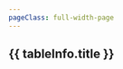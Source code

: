 ```yaml
---
pageClass: full-width-page
---
```

<!-- 这是一个“多表格并列展示”的页面模板 -->
<script setup>
import dataProduct from '@/data/json/塔.json';
import { dataMap } from '../../.vitepress/theme/data-index.js';


// 定义所有表格的信息，用于循环创建内容和导航
const tables = [
  {
    id: 'tower-table',         // 用作锚点的唯一ID
    title: '塔',    // 表格的标题
    data: dataProduct,           // 绑定的数据
  },
  {
    id: 'modules-horde-upgradePrestige-table',
    title: '声望升级',
    data: dataMap['modules/horde/upgradePrestige']
  },
  {
    id: 'modules-horde-upgradePremium-table',
    title: '高级升级',
    data: dataMap['modules/horde/upgradePremium']
  },
  {
    id: 'modules-horde-upgrade2-table',
    title: '升级2',
    data: dataMap['modules/horde/upgrade2']
  },
  {
    id: 'modules-horde-trinket-table',
    title: '饰品',
    data: dataMap['modules/horde/trinket']
  },
  {
    id: 'modules-horde-tower-table',
    title: '塔',
    data: dataMap['modules/horde/tower']
  },
  {
    id: 'modules-horde-relic-table',
    title: '圣遗物',
    data: dataMap['modules/horde/relic']
  },
  {
    id: 'modules-horde-heirloom-table',
    title: '传家宝',
    data: dataMap['modules/horde/heirloom']
  },
  {
    id: 'modules-horde-card-table',
    title: '卡牌',
    data: dataMap['modules/horde/card']
  },
  {
    id: 'modules-horde-battlePass-table',
    title: '战斗通行证',
    data: dataMap['modules/horde/battlePass']
  },
  {
    id: 'modules-horde-achievement-table',
    title: '成就',
    data: dataMap['modules/horde/achievement']
  },

];

// 计算函数
/**
 * 定义“锭”成本的计算逻辑
 * @param {number} level - 用户输入的等级
 * @returns {number} - 计算出的所需锭数
 */
function calculateIngotCost(level) {
  if (level <= 0) return 0;
  const cost = Math.ceil(Math.pow(level, 1.5) * 10 + 50);
  return cost;
}

</script>

<div class="page-container">
  <div class="content-main">
      <div v-for="tableInfo in tables" :key="tableInfo.id">
      <h2 :id="tableInfo.id" class="section-title">{{ tableInfo.title }}</h2>
      <DynamicTable :data="tableInfo.data">
        <template #notes>
          <div v-if="tableInfo.id === 'tower-table'" class="notes-section">
            <ul>
              <li></li>
              <li></li>
            </ul>
          </div>
        </template>
      </DynamicTable>
    </div>
  </div>
</div>
